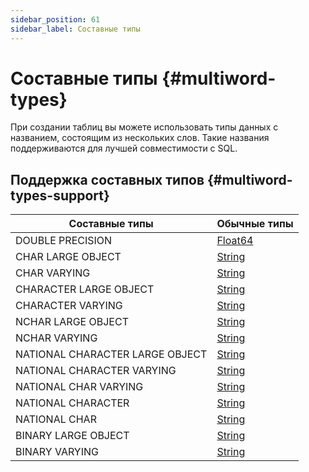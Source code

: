 ```yaml
---
sidebar_position: 61
sidebar_label: Составные типы
---
```


# Составные типы {#multiword-types}

При создании таблиц вы можете использовать типы данных с названием, состоящим из нескольких слов. Такие названия поддерживаются для лучшей совместимости с SQL.

## Поддержка составных типов {#multiword-types-support}

| Составные типы                      | Обычные типы                                              |
|-------------------------------------|-----------------------------------------------------------|
| DOUBLE PRECISION                    | [Float64](../../sql-reference/data-types/float.md)        |
| CHAR LARGE OBJECT                   | [String](../../sql-reference/data-types/string.md)        |
| CHAR VARYING                        | [String](../../sql-reference/data-types/string.md)        |
| CHARACTER LARGE OBJECT              | [String](../../sql-reference/data-types/string.md)        |
| CHARACTER VARYING                   | [String](../../sql-reference/data-types/string.md)        |
| NCHAR LARGE OBJECT                  | [String](../../sql-reference/data-types/string.md)        |
| NCHAR VARYING                       | [String](../../sql-reference/data-types/string.md)        |
| NATIONAL CHARACTER LARGE OBJECT     | [String](../../sql-reference/data-types/string.md)        |
| NATIONAL CHARACTER VARYING          | [String](../../sql-reference/data-types/string.md)        |
| NATIONAL CHAR VARYING               | [String](../../sql-reference/data-types/string.md)        |
| NATIONAL CHARACTER                  | [String](../../sql-reference/data-types/string.md)        |
| NATIONAL CHAR                       | [String](../../sql-reference/data-types/string.md)        |
| BINARY LARGE OBJECT                 | [String](../../sql-reference/data-types/string.md)        |
| BINARY VARYING                      | [String](../../sql-reference/data-types/string.md)        |

